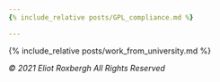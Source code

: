 ```yaml
---
{% include_relative posts/GPL_compliance.md %}

---
```

{% include_relative posts/work_from_university.md %}

_© 2021 Eliot Roxbergh All Rights Reserved_
